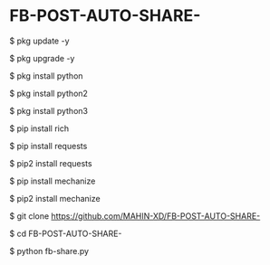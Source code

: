 # FB-POST-AUTO-SHARE-
$ pkg update -y

$ pkg upgrade -y

$ pkg install python

$ pkg install python2

$ pkg install python3

$ pip install rich

$ pip install requests

$ pip2 install requests

$ pip install mechanize

$ pip2 install mechanize

$ git clone https://github.com/MAHIN-XD/FB-POST-AUTO-SHARE-

$ cd FB-POST-AUTO-SHARE-

$ python fb-share.py
